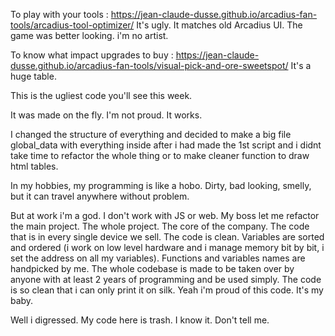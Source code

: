 To play with your tools : https://jean-claude-dusse.github.io/arcadius-fan-tools/arcadius-tool-optimizer/
It's ugly. It matches old Arcadius UI. The game was better looking. i'm no artist.

To know what impact upgrades to buy : https://jean-claude-dusse.github.io/arcadius-fan-tools/visual-pick-and-ore-sweetspot/
It's a huge table.


This is the ugliest code you'll see this week.

It was made on the fly. I'm not proud. It works.

I changed the structure of everything and decided to make a big file global_data with everything inside after i had made the 1st script and i didnt take time to refactor the whole thing or to make cleaner function to draw html tables.

In my hobbies, my programming is like a hobo. Dirty, bad looking, smelly, but it can travel anywhere without problem.

But at work i'm a god. I don't work with JS or web. My boss let me refactor the main project. The whole project. The core of the company. The code that is in every single device we sell. The code is clean. Variables are sorted and ordered (i work on low level hardware and i manage memory bit by bit, i set the address on all my variables). Functions and variables names are handpicked by me. The whole codebase is made to be taken over by anyone with at least 2 years of programming and be used simply. The code is so clean that i can only print it on silk. Yeah i'm proud of this code. It's my baby.

Well i digressed. My code here is trash. I know it. Don't tell me.
